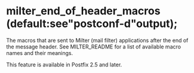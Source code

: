 # milter_end_of_header_macros (default:see"postconf-d"output); 

 The macros that are sent to Milter (mail filter) applications
after the end of the message header. See MILTER_README for a list
of available macro names and their meanings.  

 This feature is available in Postfix 2.5 and later. 


